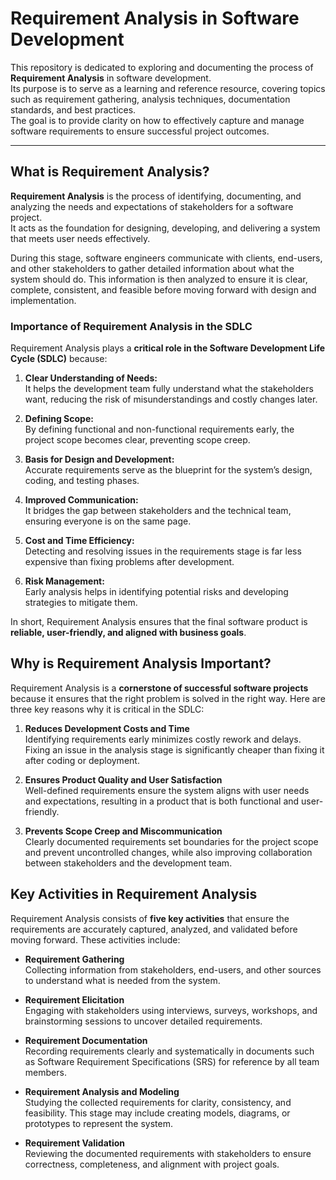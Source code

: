 # Requirement Analysis in Software Development

This repository is dedicated to exploring and documenting the process of **Requirement Analysis** in software development.  
Its purpose is to serve as a learning and reference resource, covering topics such as requirement gathering, analysis techniques, documentation standards, and best practices.  
The goal is to provide clarity on how to effectively capture and manage software requirements to ensure successful project outcomes.

---

## What is Requirement Analysis?

**Requirement Analysis** is the process of identifying, documenting, and analyzing the needs and expectations of stakeholders for a software project.  
It acts as the foundation for designing, developing, and delivering a system that meets user needs effectively.

During this stage, software engineers communicate with clients, end-users, and other stakeholders to gather detailed information about what the system should do. This information is then analyzed to ensure it is clear, complete, consistent, and feasible before moving forward with design and implementation.

### Importance of Requirement Analysis in the SDLC

Requirement Analysis plays a **critical role in the Software Development Life Cycle (SDLC)** because:

1. **Clear Understanding of Needs:**  
   It helps the development team fully understand what the stakeholders want, reducing the risk of misunderstandings and costly changes later.

2. **Defining Scope:**  
   By defining functional and non-functional requirements early, the project scope becomes clear, preventing scope creep.

3. **Basis for Design and Development:**  
   Accurate requirements serve as the blueprint for the system’s design, coding, and testing phases.

4. **Improved Communication:**  
   It bridges the gap between stakeholders and the technical team, ensuring everyone is on the same page.

5. **Cost and Time Efficiency:**  
   Detecting and resolving issues in the requirements stage is far less expensive than fixing problems after development.

6. **Risk Management:**  
   Early analysis helps in identifying potential risks and developing strategies to mitigate them.

In short, Requirement Analysis ensures that the final software product is **reliable, user-friendly, and aligned with business goals**.

## Why is Requirement Analysis Important?

Requirement Analysis is a **cornerstone of successful software projects** because it ensures that the right problem is solved in the right way. Here are three key reasons why it is critical in the SDLC:

1. **Reduces Development Costs and Time**  
   Identifying requirements early minimizes costly rework and delays. Fixing an issue in the analysis stage is significantly cheaper than fixing it after coding or deployment.

2. **Ensures Product Quality and User Satisfaction**  
   Well-defined requirements ensure the system aligns with user needs and expectations, resulting in a product that is both functional and user-friendly.

3. **Prevents Scope Creep and Miscommunication**  
   Clearly documented requirements set boundaries for the project scope and prevent uncontrolled changes, while also improving collaboration between stakeholders and the development team.

## Key Activities in Requirement Analysis

Requirement Analysis consists of **five key activities** that ensure the requirements are accurately captured, analyzed, and validated before moving forward. These activities include:

- **Requirement Gathering**  
  Collecting information from stakeholders, end-users, and other sources to understand what is needed from the system.

- **Requirement Elicitation**  
  Engaging with stakeholders using interviews, surveys, workshops, and brainstorming sessions to uncover detailed requirements.

- **Requirement Documentation**  
  Recording requirements clearly and systematically in documents such as Software Requirement Specifications (SRS) for reference by all team members.

- **Requirement Analysis and Modeling**  
  Studying the collected requirements for clarity, consistency, and feasibility. This stage may include creating models, diagrams, or prototypes to represent the system.

- **Requirement Validation**  
  Reviewing the documented requirements with stakeholders to ensure correctness, completeness, and alignment with project goals.
